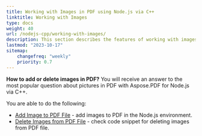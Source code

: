 ```yaml
---
title: Working with Images in PDF using Node.js via C++ 
linktitle: Working with Images
type: docs
weight: 40
url: /nodejs-cpp/working-with-images/
description: This section describes the features of working with images in a PDF file using Node.js via C++.
lastmod: "2023-10-17"
sitemap:
    changefreq: "weekly"
    priority: 0.7
---
```



**How to add or delete images in PDF?** You will receive an answer to the most popular question about pictures in PDF with Aspose.PDF for Node.js via C++.

You are able to do the following:

- [Add Image to PDF File](/pdf/nodejs-cpp/add-image-to-pdf/) - add images to PDF in the Node.js environment.
- [Delete Images from PDF File](/pdf/nodejs-cpp/delete-images-from-pdf-file/) - check code snippet for deleting images from PDF file.

